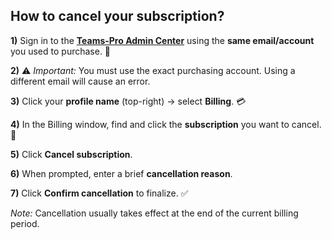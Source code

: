 ## How to cancel your subscription?

 <p><strong>1)</strong> Sign in to the 
    <a href="https://admin.teams-pro.com/" target="_blank" rel="noopener"><strong>Teams-Pro Admin Center</strong></a> 
    using the <strong>same email/account</strong> you used to purchase. 🔐
  </p>

  <p><strong>2)</strong> ⚠️ <em>Important:</em> You must use the exact purchasing account. Using a different email will cause an error.</p>

  <p><strong>3)</strong> Click your <strong>profile name</strong> (top-right) → select <strong>Billing</strong>. 💳</p>

  <p><strong>4)</strong> In the Billing window, find and click the <strong>subscription</strong> you want to cancel. 📜</p>

  <p><strong>5)</strong> Click <strong>Cancel subscription</strong>.</p>

  <p><strong>6)</strong> When prompted, enter a brief <strong>cancellation reason</strong>.</p>

  <p><strong>7)</strong> Click <strong>Confirm cancellation</strong> to finalize. ✅</p>

  <p><em>Note:</em> Cancellation usually takes effect at the end of the current billing period.</p>
</section>

<Intercom />
<Hubspot />
<Clarity />
<GoogleAnalytics />

 

